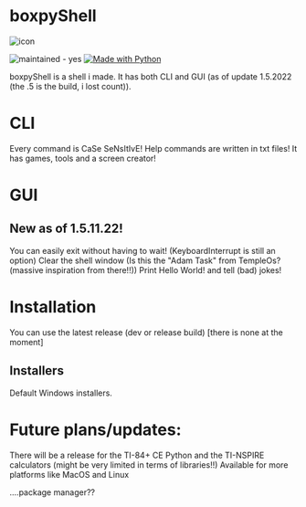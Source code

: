# boxpyShell

![icon](https://user-images.githubusercontent.com/87974560/181935433-bb9da056-c1f6-4beb-b676-5708c821be67.png)


![maintained - yes](https://img.shields.io/badge/maintained-yes-blue) [![Made with Python](https://img.shields.io/badge/Python->=3.6-blue?logo=python&logoColor=white)](https://python.org "Go to Python homepage") 

boxpyShell is a shell i made.
It has both CLI and GUI (as of update 1.5.2022 (the .5 is the build, i lost count)).

# CLI
Every command is CaSe SeNsItIvE!
Help commands are written in txt files! It has games, tools and a screen creator!

# GUI
## New as of 1.5.11.22!

You can easily exit without having to wait! (KeyboardInterrupt is still an option)
Clear the shell window (Is this the "Adam Task" from TempleOs? (massive inspiration from there!!))
Print Hello World! and tell (bad) jokes!

# Installation
You can use the latest release (dev or release build) [there is none at the moment]

## Installers
Default Windows installers.

# Future plans/updates:
There will be a release for the TI-84+ CE Python and the TI-NSPIRE calculators (might be very limited in terms of libraries!!)
Available for more platforms like MacOS and Linux

....package manager??
